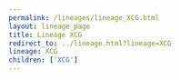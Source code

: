 ```yaml
---
permalink: /lineages/lineage_XCG.html
layout: lineage_page
title: Lineage XCG
redirect_to: ../lineage.html?lineage=XCG
lineage: XCG
children: ['XCG']
---
```

